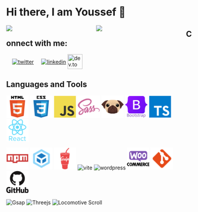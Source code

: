 # Hi there, I am Youssef 🤚

<div width="100vw">
  <img src="https://github-readme-stats.vercel.app/api?username=ymhaah&show_icons=true" align="left" width="48%" />

<img src="https://github-readme-stats.vercel.app/api/top-langs/?username=ymhaah&layout=compact" align="left" width="48%"/>
</div>

## Connect with me:
<p align="left">
<a href="https://twitter.com/hafanwi" target="blank" style="margin: 0 1rem 00"><img align="center" src="https://cdn-icons-png.flaticon.com/512/733/733579.png" alt="twitter" title="twitter" height="40" width="40"/></a>
<a href="https://www.linkedin.com/in/yousef-mohamed-348221204/" target="blank"><img align="center" src="https://upload.wikimedia.org/wikipedia/commons/thumb/8/81/LinkedIn_icon.svg/1200px-LinkedIn_icon.svg.png" alt="linkedin" title="linkedin" height="40" width="40"/></a>
  <a href="https://dev.to/ymhaah" target="blank"><img src="https://res.cloudinary.com/practicaldev/image/fetch/s--R9qwOwpC--/c_limit%2Cf_auto%2Cfl_progressive%2Cq_auto%2Cw_880/https://thepracticaldev.s3.amazonaws.com/i/78hs31fax49uwy6kbxyw.png" align="center" title="dev.to" height="40" width="40"></img></a>
</p> 

## Languages and Tools
<p align="left">
<img src="https://raw.githubusercontent.com/devicons/devicon/1119b9f84c0290e0f0b38982099a2bd027a48bf1/icons/html5/html5-original-wordmark.svg" alt="html" title="html" width="60" height="60"/>
 <img src="https://raw.githubusercontent.com/devicons/devicon/1119b9f84c0290e0f0b38982099a2bd027a48bf1/icons/css3/css3-original-wordmark.svg" alt="css" title="css" width="60" height="60"/>
 <img src="https://raw.githubusercontent.com/devicons/devicon/1119b9f84c0290e0f0b38982099a2bd027a48bf1/icons/javascript/javascript-original.svg" alt="javascript" title="javascript" width="60" height="60"/>
 <img src="https://raw.githubusercontent.com/devicons/devicon/1119b9f84c0290e0f0b38982099a2bd027a48bf1/icons/sass/sass-original.svg" alt="sass" title="sass" width="60" height="60"/>
 <img src="https://raw.githubusercontent.com/PKief/vscode-material-icon-theme/6e9e5f5bde3487521d41f0a8044fd94ebd5f1e08/icons/pug.svg" alt="pugjs" title="pugjs" width="60" height="60"/>
   <img src="https://raw.githubusercontent.com/devicons/devicon/1119b9f84c0290e0f0b38982099a2bd027a48bf1/icons/bootstrap/bootstrap-original-wordmark.svg" alt="bootstrap" title="bootstrap" width="60" height="60"/>
 
<img src="https://raw.githubusercontent.com/devicons/devicon/1119b9f84c0290e0f0b38982099a2bd027a48bf1/icons/typescript/typescript-original.svg" alt="typescript" title="typescript" width="60" height="60"/>
     <img src="https://raw.githubusercontent.com/devicons/devicon/1119b9f84c0290e0f0b38982099a2bd027a48bf1/icons/react/react-original-wordmark.svg" alt="react" title="react"  width="60" height="60"/>
 </p> 

 <p align="left">

   <img src="https://raw.githubusercontent.com/devicons/devicon/1119b9f84c0290e0f0b38982099a2bd027a48bf1/icons/npm/npm-original-wordmark.svg" alt="npm" title="npm" width="60" height="60"/>
 <img src="https://raw.githubusercontent.com/PKief/vscode-material-icon-theme/6e9e5f5bde3487521d41f0a8044fd94ebd5f1e08/icons/webpack.svg" alt="webpack" title="webpack" width="60" height="60"/>
  <img src="https://raw.githubusercontent.com/devicons/devicon/1119b9f84c0290e0f0b38982099a2bd027a48bf1/icons/gulp/gulp-plain.svg" alt="gulp" title="gulp" width="60" height="60"/>
 <img src="https://upload.wikimedia.org/wikipedia/commons/thumb/f/f1/Vitejs-logo.svg/800px-Vitejs-logo.svg.png" alt="vite" title="vite" width="60" height="60"/>
   <img src="https://upload.wikimedia.org/wikipedia/commons/thumb/9/98/WordPress_blue_logo.svg/2048px-WordPress_blue_logo.svg.png" alt="wordpress" title="wordpress" width="60" height="60"/>
    <img src="https://raw.githubusercontent.com/devicons/devicon/1119b9f84c0290e0f0b38982099a2bd027a48bf1/icons/woocommerce/woocommerce-original-wordmark.svg" alt="woocommerce" title="woocommerce" width="60" height="60"/>
  <img src="https://raw.githubusercontent.com/PKief/vscode-material-icon-theme/6e9e5f5bde3487521d41f0a8044fd94ebd5f1e08/icons/git.svg" alt="git" title="git" width="60" height="60"/>
  <img src="https://raw.githubusercontent.com/devicons/devicon/1119b9f84c0290e0f0b38982099a2bd027a48bf1/icons/github/github-original-wordmark.svg" alt="github" title="github" width="60" height="60"/>




</p> 
 
 <p align="left">
 
 <img src="https://greensock.com/uploads/monthly_2020_03/tweenmax.png.cf27916e926fbb328ff214f66b4c8429.png" title="Gsap" alt="Gsap" width="60" height="60"/>
 <img src="https://user-images.githubusercontent.com/77534098/191093846-c86ad1d5-f66b-458c-bc39-4c27e88b8357.png" alt="Threejs" title="Threejs" width="60" height="60"/>
 <img src="https://user-images.githubusercontent.com/4596862/58807621-67aeec00-85e6-11e9-8e3a-3fe4123ee76c.png" alt="Locomotive Scroll" title="Locomotive Scroll" width="60" height="60"/>

 </p> 

